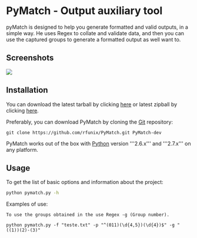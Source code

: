 # PyMatch - Output auxiliary tool

pyMatch is designed to help you generate formatted and valid outputs, in a simple way. 
He uses Regex to collate and validate data, and then you can use the captured groups to generate a formatted output as well want to.

## Screenshots
![](http://i60.tinypic.com/i44uw5.png)

## Installation


You can download the latest tarball by clicking [here](https://github.com/rfunix/PyMatch/tarball/master) or latest zipball by clicking  [here](https://github.com/rfunix/PyMatch/zipball/master).

Preferably, you can download PyMatch by cloning the [Git](https://github.com/rfunix/PyMatch) repository:

```
git clone https://github.com/rfunix/PyMatch.git PyMatch-dev
```

PyMatch works out of the box with [Python](http://www.python.org/download/) version '''2.6.x''' and '''2.7.x''' on any platform.

## Usage

To get the list of basic options and information about the project:

```bash
python pymatch.py -h
```

Examples of use:
    
    To use the groups obtained in the use Regex -g (Group number).
    
    python pymatch.py -f "teste.txt" -p "^(011)(\d{4,5})(\d{4})$" -g "((1))(2)-(3)"

